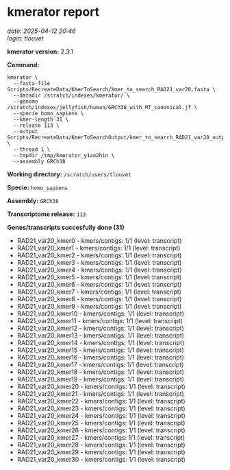 # kmerator report
*date: 2025-04-12 20:46*  
*login: tlouvet*

**kmerator version:** 2.3.1

**Command:**

```
kmerator \
  --fasta-file Scripts/RecreateData/KmerToSearch/kmer_to_search_RAD21_var20.fasta \
  --datadir /scratch/indexes/kmerator/ \
  --genome /scratch/indexes/jellyfish/human/GRCh38_with_MT_canonical.jf \
  --specie homo_sapiens \
  --kmer-length 31 \
  --release 113 \
  --output Scripts/RecreateData/KmerToSearchOutput/kmer_to_search_RAD21_var20_output \
  --thread 1 \
  --tmpdir /tmp/kmerator_y1ae2hin \
  --assembly GRCh38
```

**Working directory:** `/scratch/users/tlouvet`

**Specie:** `homo_sapiens`

**Assembly:** `GRCh38`

**Transcriptome release:** `113`

**Genes/transcripts succesfully done (31)**

- RAD21_var20_kmer0 - kmers/contigs: 1/1 (level: transcript)
- RAD21_var20_kmer1 - kmers/contigs: 1/1 (level: transcript)
- RAD21_var20_kmer2 - kmers/contigs: 1/1 (level: transcript)
- RAD21_var20_kmer3 - kmers/contigs: 1/1 (level: transcript)
- RAD21_var20_kmer4 - kmers/contigs: 1/1 (level: transcript)
- RAD21_var20_kmer5 - kmers/contigs: 1/1 (level: transcript)
- RAD21_var20_kmer6 - kmers/contigs: 1/1 (level: transcript)
- RAD21_var20_kmer7 - kmers/contigs: 1/1 (level: transcript)
- RAD21_var20_kmer8 - kmers/contigs: 1/1 (level: transcript)
- RAD21_var20_kmer9 - kmers/contigs: 1/1 (level: transcript)
- RAD21_var20_kmer10 - kmers/contigs: 1/1 (level: transcript)
- RAD21_var20_kmer11 - kmers/contigs: 1/1 (level: transcript)
- RAD21_var20_kmer12 - kmers/contigs: 1/1 (level: transcript)
- RAD21_var20_kmer13 - kmers/contigs: 1/1 (level: transcript)
- RAD21_var20_kmer14 - kmers/contigs: 1/1 (level: transcript)
- RAD21_var20_kmer15 - kmers/contigs: 1/1 (level: transcript)
- RAD21_var20_kmer16 - kmers/contigs: 1/1 (level: transcript)
- RAD21_var20_kmer17 - kmers/contigs: 1/1 (level: transcript)
- RAD21_var20_kmer18 - kmers/contigs: 1/1 (level: transcript)
- RAD21_var20_kmer19 - kmers/contigs: 1/1 (level: transcript)
- RAD21_var20_kmer20 - kmers/contigs: 1/1 (level: transcript)
- RAD21_var20_kmer21 - kmers/contigs: 1/1 (level: transcript)
- RAD21_var20_kmer22 - kmers/contigs: 1/1 (level: transcript)
- RAD21_var20_kmer23 - kmers/contigs: 1/1 (level: transcript)
- RAD21_var20_kmer24 - kmers/contigs: 1/1 (level: transcript)
- RAD21_var20_kmer25 - kmers/contigs: 1/1 (level: transcript)
- RAD21_var20_kmer26 - kmers/contigs: 1/1 (level: transcript)
- RAD21_var20_kmer27 - kmers/contigs: 1/1 (level: transcript)
- RAD21_var20_kmer28 - kmers/contigs: 1/1 (level: transcript)
- RAD21_var20_kmer29 - kmers/contigs: 1/1 (level: transcript)
- RAD21_var20_kmer30 - kmers/contigs: 1/1 (level: transcript)
